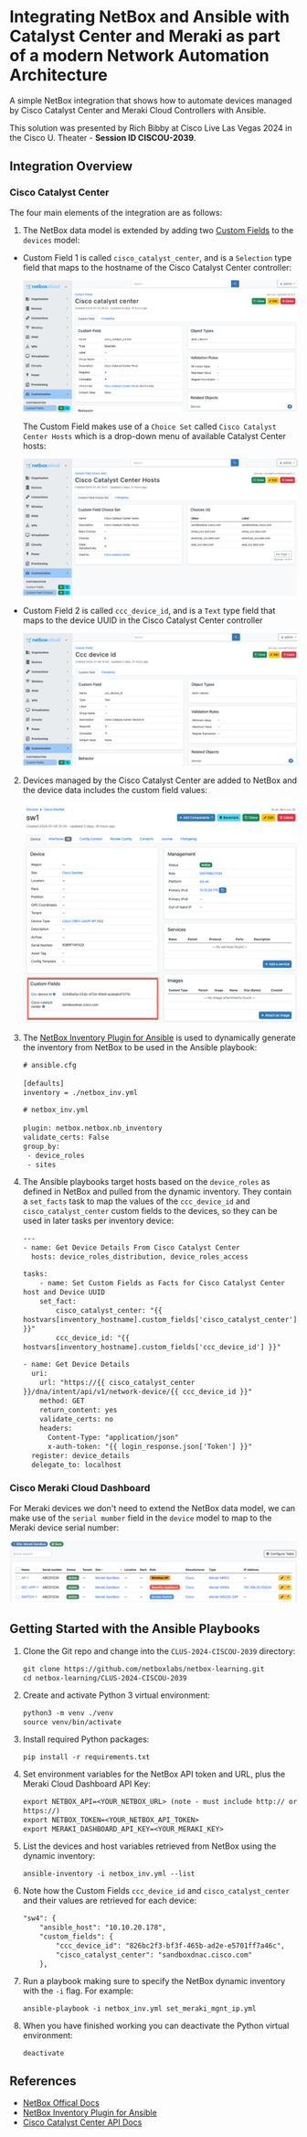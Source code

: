 # Integrating NetBox and Ansible with Catalyst Center and Meraki as part of a modern Network Automation Architecture

A simple NetBox integration that shows how to automate devices managed by Cisco Catalyst Center and Meraki Cloud Controllers with Ansible.

This solution was presented by Rich Bibby at Cisco Live Las Vegas 2024 in the Cisco U. Theater - **Session ID CISCOU-2039**.

## Integration Overview

### Cisco Catalyst Center

The four main elements of the integration are as follows:

1. The NetBox data model is extended by adding two [Custom Fields](https://docs.netbox.dev/en/stable/customization/custom-fields/) to the `devices` model:

- Custom Field 1 is called `cisco_catalyst_center`, and is a `Selection` type field that maps to the hostname of the Cisco Catalyst Center controller:

    ![custom field](images/ccc_netbox_cf_1.png)

    The Custom Field makes use of a `Choice Set` called `Cisco Catalyst Center Hosts` which is a drop-down menu of available Catalyst Center hosts:

    ![choice set](images/ccc_cf_choice_set.png)

- Custom Field 2 is called `ccc_device_id`, and is a `Text` type field that maps to the device UUID in the Cisco Catalyst Center controller

    ![device ID](images/ccc_netbox_cf_2.png)

2. Devices managed by the Cisco Catalyst Center are added to NetBox and the device data includes the custom field values:

    ![netbox device](images/ccc_netbox_device_details.png)

3. The [NetBox Inventory Plugin for Ansible](https://docs.ansible.com/ansible/latest/collections/netbox/netbox/nb_inventory_inventory.html) is used to dynamically generate the inventory from NetBox to be used in the Ansible playbook:

    ```
    # ansible.cfg

    [defaults]
    inventory = ./netbox_inv.yml
    ```

    ```
    # netbox_inv.yml

    plugin: netbox.netbox.nb_inventory
    validate_certs: False
    group_by:
     - device_roles
     - sites
    ```

4. The Ansible playbooks target hosts based on the `device_roles` as defined in NetBox and pulled from the dynamic inventory. They contain a `set_facts` task to map the values of the `ccc_device_id` and `cisco_catalyst_center` custom fields to the devices, so they can be used in later tasks per inventory device:

    ```
    ---
    - name: Get Device Details From Cisco Catalyst Center
      hosts: device_roles_distribution, device_roles_access
    ```

    ```
    tasks:
        - name: Set Custom Fields as Facts for Cisco Catalyst Center host and Device UUID
        set_fact:
            cisco_catalyst_center: "{{ hostvars[inventory_hostname].custom_fields['cisco_catalyst_center'] }}"
            ccc_device_id: "{{ hostvars[inventory_hostname].custom_fields['ccc_device_id'] }}"
    ```

    ```
    - name: Get Device Details
      uri:
        url: "https://{{ cisco_catalyst_center }}/dna/intent/api/v1/network-device/{{ ccc_device_id }}"
        method: GET
        return_content: yes
        validate_certs: no
        headers:
          Content-Type: "application/json"
          x-auth-token: "{{ login_response.json['Token'] }}"
      register: device_details
      delegate_to: localhost
    ```

### Cisco Meraki Cloud Dashboard

For Meraki devices we don't need to extend the NetBox data model, we can make use of the `serial mumber` field in the `device` model to map to the Meraki device serial number:

![Meraki Devices](images/meraki-devices.png)

## Getting Started with the Ansible Playbooks

1. Clone the Git repo and change into the `CLUS-2024-CISCOU-2039` directory:
    ```
    git clone https://github.com/netboxlabs/netbox-learning.git
    cd netbox-learning/CLUS-2024-CISCOU-2039
    ```
2. Create and activate Python 3 virtual environment:
    ```
    python3 -m venv ./venv
    source venv/bin/activate
    ```
3. Install required Python packages:
    ```
    pip install -r requirements.txt
    ```
4. Set environment variables for the NetBox API token and URL, plus the Meraki Cloud Dashboard API Key:
    ```
    export NETBOX_API=<YOUR_NETBOX_URL> (note - must include http:// or https://)
    export NETBOX_TOKEN=<YOUR_NETBOX_API_TOKEN>
    export MERAKI_DASHBOARD_API_KEY=<YOUR_MERAKI_KEY>
    ```
5. List the devices and host variables retrieved from NetBox using the dynamic inventory:
    ```
    ansible-inventory -i netbox_inv.yml --list
    ```
6. Note how the Custom Fields `ccc_device_id` and `cisco_catalyst_center` and their values are retrieved for each device:
    ```
    "sw4": {
        "ansible_host": "10.10.20.178",
        "custom_fields": {
            "ccc_device_id": "826bc2f3-bf3f-465b-ad2e-e5701ff7a46c",
            "cisco_catalyst_center": "sandboxdnac.cisco.com"
        },
    ```
7. Run a playbook making sure to specify the NetBox dynamic inventory with the `-i` flag. For example:
    ```
    ansible-playbook -i netbox_inv.yml set_meraki_mgnt_ip.yml
    ```
8. When you have finished working you can deactivate the Python virtual environment:
    ```
    deactivate
    ```

## References
- [NetBox Offical Docs](https://docs.netbox.dev/en/stable/)
- [NetBox Inventory Plugin for Ansible](https://docs.ansible.com/ansible/latest/collections/netbox/netbox/nb_inventory_inventory.html)
- [Cisco Catalyst Center API Docs](https://developer.cisco.com/docs/dna-center/2-3-7/)
